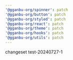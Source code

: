 ```yaml
---
'@gganbu-org/spinner': patch
'@gganbu-org/button': patch
'@gganbu-org/styled': patch
'@gganbu-org/react': patch
'@gganbu-org/theme': patch
'@gganbu-org/hooks': patch
'@gganbu-org/utils': patch
---
```


changeset test-20240727-1
